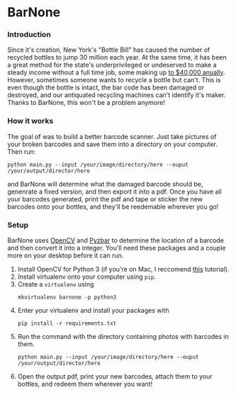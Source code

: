 # BarNone
### Introduction
Since it's creation, New York's "Bottle Bill" has caused the number of recycled bottles to jump 30 million each year.  At the same time, it has been a great method for the state's underprivileged or undeserved to make a steady income without a full time job, some making up [to $40,000 anually](http://gothamist.com/2018/08/08/nyc_canning_recyclables.php).  However, sometimes someone wants to recycle a bottle but can't.  This is even though the bottle is intact, the bar code has been damaged or destroyed, and our antiquated recycling machines can't identify it's maker.  Thanks to BarNone, this won't be a problem anymore!

### How it works
The goal of was to build a better barcode scanner.  Just take pictures of your broken barcodes and save them into a directory on your computer.  Then run:

```
python main.py --input /your/image/directory/here --ouput /your/output/director/here
```
and BarNone will determine what the damaged barcode should be, genenrate a fixed version, and then export it into a pdf.  Once you have all your barcodes generated, print the pdf and tape or sticker the new barcodes onto your bottles, and they'll be reedemable wherever you go!

### Setup
BarNone uses [OpenCV](https://opencv.org/) and [Pyzbar](https://pypi.org/project/pyzbar/) to determine the location of a barcode and then convert it into a integer.  You'll need these packages and a couple more on your desktop before it can run.
1.  Install OpenCV for Python 3 (if you're on Mac, I reccomend [this](https://www.learnopencv.com/install-opencv3-on-macos/) tutorial).
2.  Install virtualenv onto your computer using `pip`.
3.  Create a `virtualenv` using
    ```
    mkvirtualenv barnone -p python3
    ```
4.  Enter your virtualenv and install your packages with
    ```
    pip install -r requirements.txt
    ```
5.  Run the command with the directory containing photos with barcodes in them.
    ```
    python main.py --input /your/image/directory/here --ouput /your/output/director/here
    ```
6.  Open the output pdf, print your new barcodes, attach them to your bottles, and redeem them wherever you want!